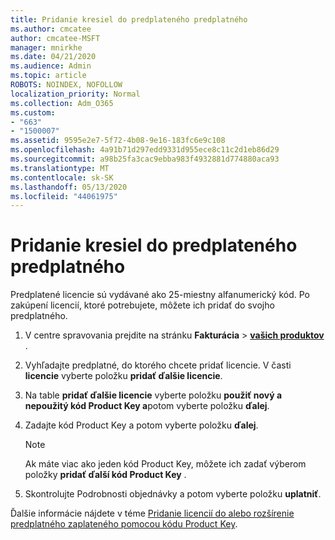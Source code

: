 ```yaml
---
title: Pridanie kresiel do predplateného predplatného
ms.author: cmcatee
author: cmcatee-MSFT
manager: mnirkhe
ms.date: 04/21/2020
ms.audience: Admin
ms.topic: article
ROBOTS: NOINDEX, NOFOLLOW
localization_priority: Normal
ms.collection: Adm_O365
ms.custom:
- "663"
- "1500007"
ms.assetid: 9595e2e7-5f72-4b08-9e16-183fc6e9c108
ms.openlocfilehash: 4a91b71d297edd9331d955ece8c11c2d1eb86d29
ms.sourcegitcommit: a98b25fa3cac9ebba983f4932881d774880aca93
ms.translationtype: MT
ms.contentlocale: sk-SK
ms.lasthandoff: 05/13/2020
ms.locfileid: "44061975"
---
```

# <a name="add-seats-to-a-prepaid-subscription"></a>Pridanie kresiel do predplateného predplatného

Predplatené licencie sú vydávané ako 25-miestny alfanumerický kód. Po zakúpení licencií, ktoré potrebujete, môžete ich pridať do svojho predplatného. 

1. V centre spravovania prejdite na stránku **Fakturácia**  >  **[vašich produktov](https://go.microsoft.com/fwlink/p/?linkid=842054)** .

2. Vyhľadajte predplatné, do ktorého chcete pridať licencie. V časti **licencie** vyberte položku **pridať ďalšie licencie**.

3. Na table **pridať ďalšie licencie** vyberte položku **použiť nový a nepoužitý kód Product Key a**potom vyberte položku **ďalej**.

4. Zadajte kód Product Key a potom vyberte položku **ďalej**.

    > [!NOTE]
    > Ak máte viac ako jeden kód Product Key, môžete ich zadať výberom položky **pridať ďalší kód Product Key** .

5. Skontrolujte Podrobnosti objednávky a potom vyberte položku **uplatniť**.

Ďalšie informácie nájdete v téme [Pridanie licencií do alebo rozšírenie predplatného zaplateného pomocou kódu Product Key](https://docs.microsoft.com/office365/admin/misc/add-licenses-using-product-key).